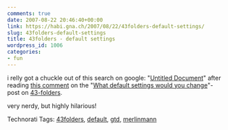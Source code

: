 ```yaml
---
comments: true
date: 2007-08-22 20:46:40+00:00
link: https://habi.gna.ch/2007/08/22/43folders-default-settings/
slug: 43folders-default-settings
title: 43folders - default settings
wordpress_id: 1006
categories:
- fun
---
```


i relly got a chuckle out of this search on google: "[Untitled Document](https://google.com/search?hl=en&client=safari&rls=en&q=%22untitled+document%22&btnG=Search)" after reading [this comment](http://www.43folders.com/2007/08/21/default-settings/#comment-14773) on the "[What default settings would you change](http://www.43folders.com/2007/08/21/default-settings/)"-post on [43-folders](http://www.43folders.com/).

very nerdy, but highly hilarious!



Technorati Tags: [43folders](http://www.technorati.com/tag/43folders), [default](http://www.technorati.com/tag/default), [gtd](http://www.technorati.com/tag/gtd), [merlinmann](http://www.technorati.com/tag/merlinmann)
